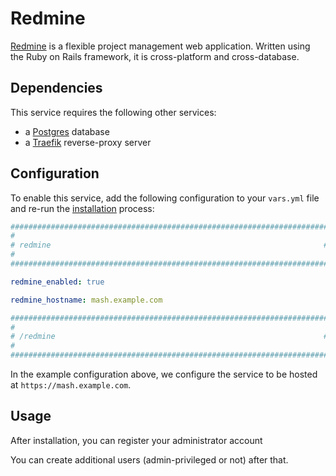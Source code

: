 # Redmine

[Redmine](https://redmine.org/) is a flexible project management web application. Written using the Ruby on Rails framework, it is cross-platform and cross-database.

## Dependencies

This service requires the following other services:

- a [Postgres](postgres.md) database
- a [Traefik](traefik.md) reverse-proxy server


## Configuration

To enable this service, add the following configuration to your `vars.yml` file and re-run the [installation](../installing.md) process:

```yaml
########################################################################
#                                                                      #
# redmine                                                             #
#                                                                      #
########################################################################

redmine_enabled: true

redmine_hostname: mash.example.com

########################################################################
#                                                                      #
# /redmine                                                            #
#                                                                      #
########################################################################
```

In the example configuration above, we configure the service to be hosted at `https://mash.example.com`.


## Usage

After installation, you can register your administrator account

You can create additional users (admin-privileged or not) after that.
